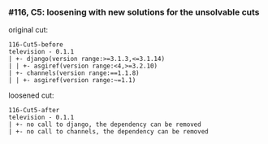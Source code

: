 ### #116, C5: loosening with new solutions for the unsolvable cuts
original cut:

```
116-Cut5-before
television - 0.1.1
| +- django(version range:>=3.1.3,<=3.1.14)
| | +- asgiref(version range:<4,>=3.2.10)
| +- channels(version range:==1.1.8)
| | +- asgiref(version range:~=1.1)
```




loosened cut:
```
116-Cut5-after
television - 0.1.1
| +- no call to django, the dependency can be removed
| +- no call to channels, the dependency can be removed
```


